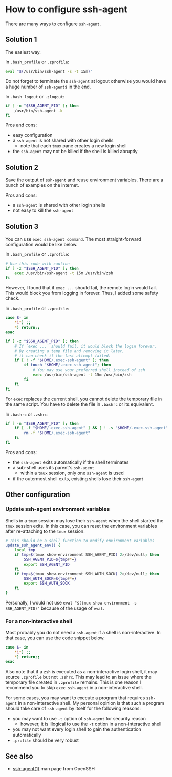 # How to configure ssh-agent

There are many ways to configure `ssh-agent`.

## Solution 1

The easiest way.

In `.bash_profile` or `.zprofile`:
``` sh
eval "$(/usr/bin/ssh-agent -s -t 15m)"
```

Do not forget to terminate the `ssh-agent` at logout otherwise you would have
a huge number of `ssh-agent`s in the end.

In `.bash_logout` or `.zlogout`:
``` sh
if [ -n "$SSH_AGENT_PID" ]; then
    /usr/bin/ssh-agent -k
fi
```

Pros and cons:
- easy configuration
- a `ssh-agent` is not shared with other login shells
    - note that each `tmux` pane creates a new login shell
- the `ssh-agent` may not be killed if the shell is killed abruptly

## Solution 2

Save the output of `ssh-agent` and reuse environment variables.
There are a bunch of examples on the internet.

Pros and cons:
- a `ssh-agent` is shared with other login shells
- not easy to kill the `ssh-agent`

## Solution 3

You can use `exec ssh-agent command`.
The most straight-forward configuration would be like below.

In `.bash_profile` or `.zprofile`:
``` sh
# Use this code with caution
if [ -z "$SSH_AGENT_PID" ]; then
    exec /usr/bin/ssh-agent -t 15m /usr/bin/zsh
fi
```

However, I found that if `exec ...` should fail, the remote login would fail.
This would block you from logging in forever. Thus, I added some safety check.

In `.bash_profile` or `.zprofile`:
``` sh
case $- in
    *i*) ;;
    *) return;;
esac

if [ -z "$SSH_AGENT_PID" ]; then
    # If `exec ...` should fail, it would block the login forever.
    # By creating a temp file and removing it later,
    # it can check if the last attempt failed.
    if [ ! -f "$HOME/.exec-ssh-agent" ]; then
        if touch "$HOME/.exec-ssh-agent"; then
            # You may use your preferred shell instead of zsh
            exec /usr/bin/ssh-agent -t 15m /usr/bin/zsh
        fi
    fi
fi
```

For `exec` replaces the current shell, you cannot delete the temporary file
in the same script. You have to delete the file in `.bashrc` or its equivalent.

In `.bashrc` or `.zshrc`:
``` sh
if [ -n "$SSH_AGENT_PID" ]; then
    if [ -f "$HOME/.exec-ssh-agent" ] && [ ! -s "$HOME/.exec-ssh-agent" ]; then
        rm -f "$HOME/.exec-ssh-agent"
    fi
fi
```

Pros and cons:
- the `ssh-agent` exits automatically if the shell terminates
- a sub-shell uses its parent's `ssh-agent`
    - within a `tmux` session, only one `ssh-agent` is used
- if the outermost shell exits, existing shells lose their `ssh-agent`

## Other configuration

### Update ssh-agent environment variables

Shells in a `tmux` session may lose their `ssh-agent` when the shell started
the `tmux` session exits. In this case, you can reset the environment variables
after re-attaching to the `tmux` session.

``` sh
# This should be a shell function to modify environment variables
update_ssh_agent_env() {
    local tmp
    if tmp=$(tmux show-environment SSH_AGENT_PID) 2>/dev/null; then
        SSH_AGENT_PID=${tmp#*=}
        export SSH_AGENT_PID
    fi
    if tmp=$(tmux show-environment SSH_AUTH_SOCK) 2>/dev/null; then
        SSH_AUTH_SOCK=${tmp#*=}
        export SSH_AUTH_SOCK
    fi
}
```

Personally, I would not use `eval "$(tmux show-environment -s SSH_AGENT_PID)"`
because of the usage of `eval`.

### For a non-interactive shell

Most probably you do not need a `ssh-agent` if a shell is non-interactive.
In that case, you can use the code snippet below.

``` sh
case $- in
    *i*) ;;
    *) return;;
esac
```

Also note that if a `zsh` is executed as a non-interactive login shell, it may
source `.zprofile` but not `.zshrc`. This may lead to an issue where the
temporary file created in `.zprofile` remains. This is one reason I recommend
you to skip `exec ssh-agent` in a non-interactive shell.

For some cases, you may want to execute a program that requires `ssh-agent` in
a non-interactive shell. My personal opinion is that such a program should
take care of `ssh-agent` by itself for the following reasons:
- you may want to use `-t` option of `ssh-agent` for security reason
    - however, it is illogical to use the `-t` option in a non-interactive shell
- you may not want every login shell to gain the authentication automatically
- `.profile` should be very robust

## See also

- [ssh-agent(1)](https://man.openbsd.org/ssh-agent) man page from OpenSSH
